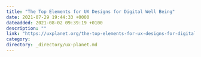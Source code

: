 ```yaml
---
title: "The Top Elements for UX Designs for Digital Well Being"
date: 2021-07-29 19:44:33 +0000
dateadded: 2021-08-02 09:39:19 +0100
description: ""
link: "https://uxplanet.org/the-top-elements-for-ux-designs-for-digital-well-being-15547466d7d8?source=rss----819cc2aaeee0---4"
category:
directory: _directory/ux-planet.md
---
```


